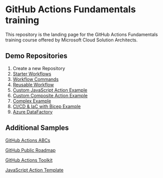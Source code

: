 # GitHub Actions Fundamentals training

This repository is the landing page for the GitHub Actions Fundamentals training course offered by Microsoft Cloud Solution Architects.

## Demo Repositories

1. Create a new Repository
2. [Starter Workflows](https://github.com/msfred/.github)
3. [Workflow Commands](https://github.com/msfred/gha-workflow-commands)
4. [Reusable Workflow](https://github.com/msfred/templates)
5. [Custom JavaScript Action Example](https://github.com/msfred/star-wars-name-action)
6. [Custom Composite Action Example](https://github.com/msfred/deploy-infra-webapp)
7. [Complex Example](https://github.com/US-SouthOU-Demo/gha-demo-repo-maker)
8. [CI/CD & IaC with Bicep Example](https://github.com/msfred/github-actions-bicep)
9. [Azure DataFactory](https://github.com/US-SouthOU-Demo/adf-gh-integration-demo-2023)

## Additional Samples
[GitHub Actions ABCs](https://github.com/githubabcs/gh-abcs-actions)

[GitHub Public Roadmap](https://github.com/orgs/github/projects/4247)

[GitHub Actions Toolkit](https://github.com/actions/toolkit)

[JavaScript Action Template](https://github.com/actions/javascript-action)
